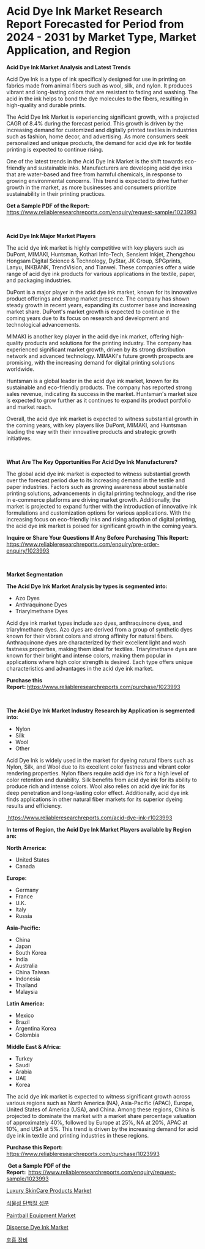 <p><h1>Acid Dye Ink Market Research Report Forecasted for Period from 2024 -  2031 by Market Type, Market Application, and Region</h1></p><p><strong>Acid Dye Ink Market Analysis and Latest Trends</strong></p>
<p><p>Acid Dye Ink is a type of ink specifically designed for use in printing on fabrics made from animal fibers such as wool, silk, and nylon. It produces vibrant and long-lasting colors that are resistant to fading and washing. The acid in the ink helps to bond the dye molecules to the fibers, resulting in high-quality and durable prints.</p><p>The Acid Dye Ink Market is experiencing significant growth, with a projected CAGR of 8.4% during the forecast period. This growth is driven by the increasing demand for customized and digitally printed textiles in industries such as fashion, home decor, and advertising. As more consumers seek personalized and unique products, the demand for acid dye ink for textile printing is expected to continue rising.</p><p>One of the latest trends in the Acid Dye Ink Market is the shift towards eco-friendly and sustainable inks. Manufacturers are developing acid dye inks that are water-based and free from harmful chemicals, in response to growing environmental concerns. This trend is expected to drive further growth in the market, as more businesses and consumers prioritize sustainability in their printing practices.</p></p>
<p><strong>Get a Sample PDF of the Report:&nbsp;</strong> <a href="https://www.reliableresearchreports.com/enquiry/request-sample/1023993">https://www.reliableresearchreports.com/enquiry/request-sample/1023993</a></p>
<p>&nbsp;</p>
<p><strong>Acid Dye Ink Major Market Players</strong></p>
<p><p>The acid dye ink market is highly competitive with key players such as DuPont, MIMAKI, Huntsman, Kothari Info-Tech, Sensient Inkjet, Zhengzhou Hongsam Digital Science & Technology, DyStar, JK Group, SPGprints, Lanyu, INKBANK, TrendVision, and Tianwei. These companies offer a wide range of acid dye ink products for various applications in the textile, paper, and packaging industries.</p><p>DuPont is a major player in the acid dye ink market, known for its innovative product offerings and strong market presence. The company has shown steady growth in recent years, expanding its customer base and increasing market share. DuPont's market growth is expected to continue in the coming years due to its focus on research and development and technological advancements.</p><p>MIMAKI is another key player in the acid dye ink market, offering high-quality products and solutions for the printing industry. The company has experienced significant market growth, driven by its strong distribution network and advanced technology. MIMAKI's future growth prospects are promising, with the increasing demand for digital printing solutions worldwide.</p><p>Huntsman is a global leader in the acid dye ink market, known for its sustainable and eco-friendly products. The company has reported strong sales revenue, indicating its success in the market. Huntsman's market size is expected to grow further as it continues to expand its product portfolio and market reach.</p><p>Overall, the acid dye ink market is expected to witness substantial growth in the coming years, with key players like DuPont, MIMAKI, and Huntsman leading the way with their innovative products and strategic growth initiatives.</p></p>
<p>&nbsp;</p>
<p><strong>What Are The Key Opportunities For Acid Dye Ink Manufacturers?</strong></p>
<p><p>The global acid dye ink market is expected to witness substantial growth over the forecast period due to its increasing demand in the textile and paper industries. Factors such as growing awareness about sustainable printing solutions, advancements in digital printing technology, and the rise in e-commerce platforms are driving market growth. Additionally, the market is projected to expand further with the introduction of innovative ink formulations and customization options for various applications. With the increasing focus on eco-friendly inks and rising adoption of digital printing, the acid dye ink market is poised for significant growth in the coming years.</p></p>
<p><strong>Inquire or Share Your Questions If Any Before Purchasing This Report:</strong> <a href="https://www.reliableresearchreports.com/enquiry/pre-order-enquiry/1023993">https://www.reliableresearchreports.com/enquiry/pre-order-enquiry/1023993</a></p>
<p>&nbsp;</p>
<p><strong>Market Segmentation</strong></p>
<p><strong>The Acid Dye Ink Market Analysis by types is segmented into:</strong></p>
<p><ul><li>Azo Dyes</li><li>Anthraquinone Dyes</li><li>Triarylmethane Dyes</li></ul></p>
<p><p>Acid dye ink market types include azo dyes, anthraquinone dyes, and triarylmethane dyes. Azo dyes are derived from a group of synthetic dyes known for their vibrant colors and strong affinity for natural fibers. Anthraquinone dyes are characterized by their excellent light and wash fastness properties, making them ideal for textiles. Triarylmethane dyes are known for their bright and intense colors, making them popular in applications where high color strength is desired. Each type offers unique characteristics and advantages in the acid dye ink market.</p></p>
<p><strong>Purchase this Report:&nbsp;</strong><a href="https://www.reliableresearchreports.com/purchase/1023993">https://www.reliableresearchreports.com/purchase/1023993</a></p>
<p>&nbsp;</p>
<p><strong>The Acid Dye Ink Market Industry Research by Application is segmented into:</strong></p>
<p><ul><li>Nylon</li><li>Silk</li><li>Wool</li><li>Other</li></ul></p>
<p><p>Acid Dye Ink is widely used in the market for dyeing natural fibers such as Nylon, Silk, and Wool due to its excellent color fastness and vibrant color rendering properties. Nylon fibers require acid dye ink for a high level of color retention and durability. Silk benefits from acid dye ink for its ability to produce rich and intense colors. Wool also relies on acid dye ink for its deep penetration and long-lasting color effect. Additionally, acid dye ink finds applications in other natural fiber markets for its superior dyeing results and efficiency.</p></p>
<p><a href="https://www.reliableresearchreports.com/acid-dye-ink-r1023993">&nbsp;https://www.reliableresearchreports.com/acid-dye-ink-r1023993</a></p>
<p><strong>In terms of Region, the Acid Dye Ink Market Players available by Region are:</strong></p>
<p>
    <p> <strong> North America: </strong>
        <ul>
            <li>United States</li>
            <li>Canada</li>
        </ul>
        </p> 
    <p> <strong> Europe: </strong>
        <ul>
            <li>Germany</li>
            <li>France</li>
            <li>U.K.</li>
            <li>Italy</li>
            <li>Russia</li>
        </ul>
        </p> 
    <p> <strong> Asia-Pacific: </strong>
        <ul>
            <li>China</li>
            <li>Japan</li>
            <li>South Korea</li>
            <li>India</li>
            <li>Australia</li>
            <li>China Taiwan</li>
            <li>Indonesia</li>
            <li>Thailand</li>
            <li>Malaysia</li>
        </ul>
        </p> 
    <p> <strong> Latin America: </strong>
        <ul>
            <li>Mexico</li>
            <li>Brazil</li>
            <li>Argentina Korea</li>
            <li>Colombia</li>
        </ul>
        </p> 
    <p> <strong> Middle East & Africa: </strong>
        <ul>
            <li>Turkey</li>
            <li>Saudi</li>
            <li>Arabia</li>
            <li>UAE</li>
            <li>Korea</li>
        </ul>
    </p>
    </p>
<p><p>The acid dye ink market is expected to witness significant growth across various regions such as North America (NA), Asia-Pacific (APAC), Europe, United States of America (USA), and China. Among these regions, China is projected to dominate the market with a market share percentage valuation of approximately 40%, followed by Europe at 25%, NA at 20%, APAC at 10%, and USA at 5%. This trend is driven by the increasing demand for acid dye ink in textile and printing industries in these regions.</p></p>
<p><strong>Purchase this Report: </strong><a href="https://www.reliableresearchreports.com/purchase/1023993">https://www.reliableresearchreports.com/purchase/1023993</a></p>
<p>&nbsp;<strong>Get a Sample PDF of the Report:&nbsp;&nbsp;</strong><a href="https://www.reliableresearchreports.com/enquiry/request-sample/1023993">https://www.reliableresearchreports.com/enquiry/request-sample/1023993</a></p>
<p><strong></strong></p>
<p><p><a href="https://www.linkedin.com/pulse/luxury-skincare-products-market-insights-cagr-trends-growth-qo2me?trackingId=zWsQsFvLB89DQDazZg9PuA%3D%3D">Luxury SkinCare Products Market</a></p><p><a href="https://medium.com/@lucianmaluan2022/%EC%8B%9D%EB%AC%BC-%EB%8B%A8%EB%B0%B1%EC%A7%88-%EC%84%B1%EB%B6%84-%EC%8B%9C%EC%9E%A5-%EB%B3%B4%EA%B3%A0%EC%84%9C%EB%8A%94%EC%9D%B4-%EC%8B%9C%EC%9E%A5%EC%9D%98-%EC%B5%9C%EC%8B%A0-%ED%8A%B8%EB%A0%8C%EB%93%9C%EC%99%80-%EC%84%B1%EC%9E%A5-%EA%B8%B0%ED%9A%8C%EB%A5%BC-%EB%B0%9D%ED%9E%99%EB%8B%88%EB%8B%A4-de3ed2d795cc">식물성 단백질 성분</a></p><p><a href="https://www.linkedin.com/pulse/paintball-equipment-market-insights-cagr-trends-growth-strategies-nnwee?trackingId=o9q76VyAmnRjjtSV29oLMQ%3D%3D">Paintball Equipment Market</a></p><p><a href="https://github.com/IzaiahBartell/Market-Research-Report-List-1/blob/main/disperse-dye-ink-market.md">Disperse Dye Ink Market</a></p><p><a href="https://github.com/anton65482023/Market-Research-Report-List-1/blob/main/489841150831.md">호흡 장비</a></p></p>